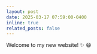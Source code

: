 ```yaml
---
layout: post
date: 2025-03-17 07:59:00-0400
inline: true
related_posts: false
---
```


Welcome to my new website! :sparkles: :smile:
